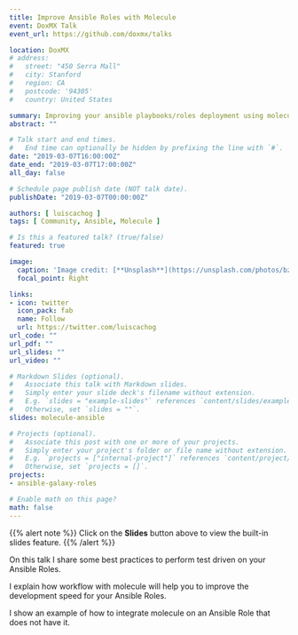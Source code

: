 ```yaml
---
title: Improve Ansible Roles with Molecule
event: DoxMX Talk
event_url: https://github.com/doxmx/talks

location: DoxMX
# address:
#   street: "450 Serra Mall"
#   city: Stanford
#   region: CA
#   postcode: '94305'
#   country: United States

summary: Improving your ansible playbooks/roles deployment using molecule for test driven.
abstract: ""

# Talk start and end times.
#   End time can optionally be hidden by prefixing the line with `#`.
date: "2019-03-07T16:00:00Z"
date_end: "2019-03-07T17:00:00Z"
all_day: false

# Schedule page publish date (NOT talk date).
publishDate: "2019-03-07T00:00:00Z"

authors: [ luiscachog ]
tags: [ Community, Ansible, Molecule ]

# Is this a featured talk? (true/false)
featured: true

image:
  caption: 'Image credit: [**Unsplash**](https://unsplash.com/photos/bzdhc5b3Bxs)'
  focal_point: Right

links:
- icon: twitter
  icon_pack: fab
  name: Follow
  url: https://twitter.com/luiscachog
url_code: ""
url_pdf: ""
url_slides: ""
url_video: ""

# Markdown Slides (optional).
#   Associate this talk with Markdown slides.
#   Simply enter your slide deck's filename without extension.
#   E.g. `slides = "example-slides"` references `content/slides/example-slides.md`.
#   Otherwise, set `slides = ""`.
slides: molecule-ansible

# Projects (optional).
#   Associate this post with one or more of your projects.
#   Simply enter your project's folder or file name without extension.
#   E.g. `projects = ["internal-project"]` references `content/project/deep-learning/index.md`.
#   Otherwise, set `projects = []`.
projects:
- ansible-galaxy-roles

# Enable math on this page?
math: false
---
```


{{% alert note %}}
Click on the **Slides** button above to view the built-in slides feature.
{{% /alert %}}

On this talk I share some best practices to perform test driven on your Ansible Roles.

I explain how workflow with molecule will help you to improve the development speed for your Ansible Roles.

I show an example of how to integrate molecule on an Ansible Role that does not have it.
